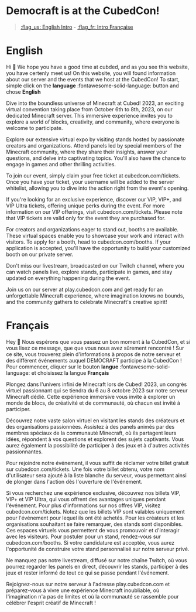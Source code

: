 # Democraft is at the CubedCon!
>  [:flag_us: English Intro](#english) - [:flag_fr: Intro Française](#francais)


# English
Hi 👋 We hope you have a good time at cubded, and as you see this website, you have certenly meet us! On this website, you will found information about our server and the events that we host at the CubedCon! To start, simple click on the **language** :fontawesome-solid-language: button and chose **English**

Dive into the boundless universe of Minecraft at Cubed! 2023, an exciting virtual convention taking place from October 6th to 8th, 2023, on our dedicated Minecraft server. This immersive experience invites you to explore a world of blocks, creativity, and community, where everyone is welcome to participate.

Explore our extensive virtual expo by visiting stands hosted by passionate creators and organizations. Attend panels led by special members of the Minecraft community, where they share their insights, answer your questions, and delve into captivating topics. You'll also have the chance to engage in games and other thrilling activities.

To join our event, simply claim your free ticket at cubedcon.com/tickets. Once you have your ticket, your username will be added to the server whitelist, allowing you to dive into the action right from the event's opening.

If you're looking for an exclusive experience, discover our VIP, VIP+, and VIP Ultra tickets, offering unique perks during the event. For more information on our VIP offerings, visit cubedcon.com/tickets. Please note that VIP tickets are valid only for the event they are purchased for.

For creators and organizations eager to stand out, booths are available. These virtual spaces enable you to showcase your work and interact with visitors. To apply for a booth, head to cubedcon.com/booths. If your application is accepted, you'll have the opportunity to build your customized booth on our private server.

Don't miss our livestream, broadcasted on our Twitch channel, where you can watch panels live, explore stands, participate in games, and stay updated on everything happening during the event.

Join us on our server at play.cubedcon.com and get ready for an unforgettable Minecraft experience, where imagination knows no bounds, and the community gathers to celebrate Minecraft's creative spirit!


# Français
Hey 👋 Nous espérons que vous passez un bon moment à la CubedCon, et si vous lisez ce message, que que vous nous avez sûrement rencontré ! Sur ce site, vous trouverez plein d'informations à propos de notre serveur et des différent événements auquel DEMOCRAFT participe à la CubedCon ! Pour commencer, cliquer sur le bouton **langue** :fontawesome-solid-language: et choisissez la langue **Français**

Plongez dans l'univers infini de Minecraft lors de Cubed! 2023, un congrès virtuel passionnant qui se tiendra du 6 au 8 octobre 2023 sur notre serveur Minecraft dédié. Cette expérience immersive vous invite à explorer un monde de blocs, de créativité et de communauté, où chacun est invité à participer.

Découvrez notre vaste salon virtuel en visitant les stands des créateurs et des organisations passionnées. Assistez à des panels animés par des membres spéciaux de la communauté Minecraft, où ils partagent leurs idées, répondent à vos questions et explorent des sujets captivants. Vous aurez également la possibilité de participer à des jeux et à d'autres activités passionnantes.

Pour rejoindre notre événement, il vous suffit de réclamer votre billet gratuit sur cubedcon.com/tickets. Une fois votre billet obtenu, votre nom d'utilisateur sera ajouté à la liste blanche du serveur, vous permettant ainsi de plonger dans l'action dès l'ouverture de l'événement.

Si vous recherchez une expérience exclusive, découvrez nos billets VIP, VIP+ et VIP Ultra, qui vous offrent des avantages uniques pendant l'événement. Pour plus d'informations sur nos offres VIP, visitez cubedcon.com/tickets. Notez que les billets VIP sont valables uniquement pour l'événement pour lequel ils ont été achetés.
Pour les créateurs et les organisations souhaitant se faire remarquer, des stands sont disponibles. Ces espaces virtuels vous permettent de vous promouvoir et d'interagir avec les visiteurs. Pour postuler pour un stand, rendez-vous sur cubedcon.com/booths. Si votre candidature est acceptée, vous aurez l'opportunité de construire votre stand personnalisé sur notre serveur privé.

Ne manquez pas notre livestream, diffusé sur notre chaîne Twitch, où vous pourrez regarder les panels en direct, découvrir les stands, participer à des jeux et rester informé de tout ce qui se passe pendant l'événement.

Rejoignez-nous sur notre serveur à l'adresse play.cubedcon.com et préparez-vous à vivre une expérience Minecraft inoubliable, où l'imagination n'a pas de limites et où la communauté se rassemble pour célébrer l'esprit créatif de Minecraft !
